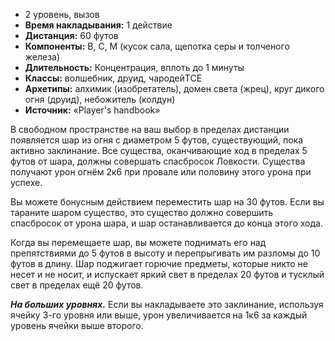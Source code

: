 -   2 уровень, вызов
-   **Время накладывания:** 1 действие
-   **Дистанция:** 60 футов
-   **Компоненты:** В, С, М (кусок сала, щепотка серы и толченого железа)
-   **Длительность:** Концентрация, вплоть до 1 минуты
-   **Классы:** волшебник, друид, чародейTCE
-   **Архетипы:** алхимик (изобретатель), домен света (жрец), круг дикого огня (друид), небожитель (колдун)
-   **Источник:** «Player's handbook»

В свободном пространстве на ваш выбор в пределах дистанции появляется шар из огня с диаметром 5 футов, существующий, пока активно заклинание. Все существа, оканчивающие ход в пределах 5 футов от шара, должны совершать спасбросок Ловкости. Существа получают урон огнём 2к6 при провале или половину этого урона при успехе.

Вы можете бонусным действием переместить шар на 30 футов. Если вы тараните шаром существо, это существо должно совершить спасбросок от урона шара, и шар останавливается до конца этого хода.

Когда вы перемещаете шар, вы можете поднимать его над препятствиями до 5 футов в высоту и перепрыгивать им разломы до 10 футов в длину. Шар поджигает горючие предметы, которые никто не несет и не носит, и испускает яркий свет в пределах 20 футов и тусклый свет в пределах ещё 20 футов.

**_На больших уровнях._** Если вы накладываете это заклинание, используя ячейку 3-го уровня или выше, урон увеличивается на 1к6 за каждый уровень ячейки выше второго.